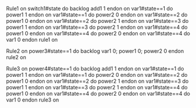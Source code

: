 Rule1 
on switch1#state do backlog add1 1 endon   on var1#state==1 do power1 1 endon   on var1#state==1 do power2 0 endon   on var1#state==2 do power1 0 endon   on var1#state==2 do power2 1 endon   on var1#state==3 do power1 1 endon   on var1#state==3 do power2 1 endon   on var1#state==4 do power1 0 endon   on var1#state==4 do power2 0 endon   on var1#state==4 do var1 0 endon
rule1 on

Rule2
on power3#state==1 do backlog var1 0; power1 0; power2 0 endon
rule2 on

Rule3
on power4#state==1 do backlog add1 1 endon   on var1#state==1 do power1 1 endon   on var1#state==1 do power2 0 endon   on var1#state==2 do power1 0 endon   on var1#state==2 do power2 1 endon   on var1#state==3 do power1 1 endon   on var1#state==3 do power2 1 endon   on var1#state==4 do power1 0 endon   on var1#state==4 do power2 0 endon   on var1#state==4 do var1 0 endon
rule3 on

